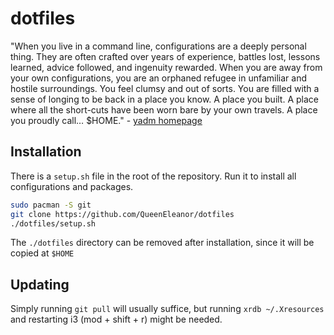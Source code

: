 # dotfiles
"When you live in a command line, configurations are a deeply personal thing. They are often crafted over years of experience, battles lost, lessons learned, advice followed, and ingenuity rewarded. When you are away from your own configurations, you are an orphaned refugee in unfamiliar and hostile surroundings. You feel clumsy and out of sorts. You are filled with a sense of longing to be back in a place you know. A place you built. A place where all the short-cuts have been worn bare by your own travels. A place you proudly call… $HOME."
 \- [yadm homepage](https://yadm.io/)

## Installation
There is a `setup.sh` file in the root of the repository. Run it to install all configurations and packages.
```sh
sudo pacman -S git
git clone https://github.com/QueenEleanor/dotfiles
./dotfiles/setup.sh
```
The `./dotfiles` directory can be removed after installation, since it will be copied at `$HOME`

## Updating
Simply running `git pull` will usually suffice, but running `xrdb ~/.Xresources` and restarting i3 (mod + shift + r) might be needed.


